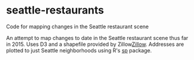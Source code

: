 # seattle-restaurants
Code for mapping changes in the Seattle restaurant scene

An attempt to map changes to date in the Seattle restaurant scene thus
far in 2015. Uses D3 and a shapefile provided by
Zillow[Zillow](http://www.zillow.com/blog/7000-neighborhood-boundary-files-in-shapefile-format-4653/).
Addresses are plotted to just Seattle neighborhoods using R's
[sp](http://cran.r-project.org/web/packages/sp/) package.
